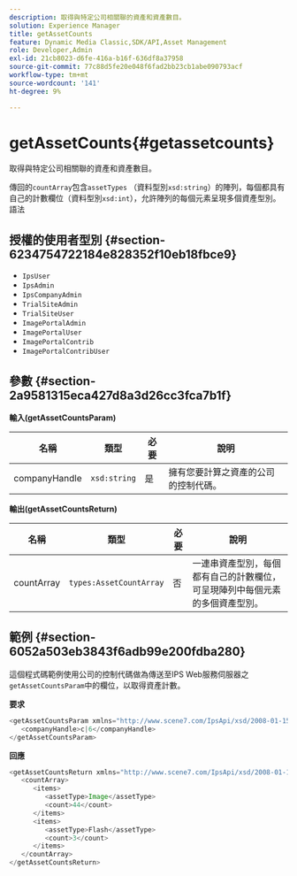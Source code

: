 ```yaml
---
description: 取得與特定公司相關聯的資產和資產數目。
solution: Experience Manager
title: getAssetCounts
feature: Dynamic Media Classic,SDK/API,Asset Management
role: Developer,Admin
exl-id: 21cb8023-d6fe-416a-b16f-636df8a37958
source-git-commit: 77c88d5fe20e048f6fad2bb23cb1abe090793acf
workflow-type: tm+mt
source-wordcount: '141'
ht-degree: 9%

---
```


# getAssetCounts{#getassetcounts}

取得與特定公司相關聯的資產和資產數目。

傳回的`countArray`包含`assetTypes` （資料型別`xsd:string`）的陣列，每個都具有自己的計數欄位（資料型別`xsd:int`），允許陣列的每個元素呈現多個資產型別。
語法

## 授權的使用者型別 {#section-6234754722184e828352f10eb18fbce9}

* `IpsUser`
* `IpsAdmin`
* `IpsCompanyAdmin`
* `TrialSiteAdmin`
* `TrialSiteUser`
* `ImagePortalAdmin`
* `ImagePortalUser`
* `ImagePortalContrib`
* `ImagePortalContribUser`

## 參數 {#section-2a9581315eca427d8a3d26cc3fca7b1f}

**輸入(getAssetCountsParam)**

| 名稱 | 類型 | 必要 | 說明 |
|---|---|---|---|
| companyHandle | `xsd:string` | 是 | 擁有您要計算之資產的公司的控制代碼。 |

**輸出(getAssetCountsReturn)**

| 名稱 | 類型 | 必要 | 說明 |
|---|---|---|---|
| countArray | `types:AssetCountArray` | 否 | 一連串資產型別，每個都有自己的計數欄位，可呈現陣列中每個元素的多個資產型別。 |

## 範例 {#section-6052a503eb3843f6adb99e200fdba280}

這個程式碼範例使用公司的控制代碼做為傳送至IPS Web服務伺服器之`getAssetCountsParam`中的欄位，以取得資產計數。

**要求**

```java
<getAssetCountsParam xmlns="http://www.scene7.com/IpsApi/xsd/2008-01-15">
   <companyHandle>c|6</companyHandle>
</getAssetCountsParam>
```

**回應**

```java
<getAssetCountsReturn xmlns="http://www.scene7.com/IpsApi/xsd/2008-01-15">
   <countArray>
      <items>
         <assetType>Image</assetType>
         <count>44</count>
      </items>
      <items>
         <assetType>Flash</assetType>
         <count>3</count>
      </items>
   </countArray>
</getAssetCountsReturn>
```
